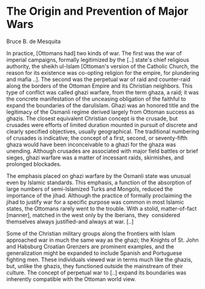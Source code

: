 # The Origin and Prevention of Major Wars

Bruce B. de Mesquita

<a name='ghazi'/>

In practice, [Ottomans had] two kinds of war. The first was the war of
imperial campaigns, formally legitimized by the [..] state's chief
religious authority, the sheikh ul-Islam [Ottoman's version of the
Catholic Church, the reason for its existence was co-opting religion
for the empire, for plundering and mafia ..]. The second was the
perpetual war of raid and counter-raid along the borders of the
Ottoman Empire and its Christian neighbors. This type of conflict was
called ghazi warfare, from the term ghaza, a raid; it was the concrete
manifestation of the unceasing obligation of the faithful to expand
the boundaries of the darulislam. Ghazi was an honored title and the
legitimacy of the Osmanli regime derived largely from Ottoman success
as ghazis. The closest equivalent Christian concept is the crusade,
but crusades were efforts of limited duration mounted in pursuit of
discrete and clearly specified objectives, usually geographical. The
traditional numbering of crusades is indicative; the concept of a
first, second, or seventy-fifth ghaza would have been inconceivable to
a ghazi for the ghaza was unending. Although crusades are associated
with major field battles or brief sieges, ghazi warfare was a matter
of incessant raids, skirmishes, and prolonged blockades.

The emphasis placed on ghazi warfare by the Osmanli state was unusual
even by Islamic standards. This emphasis, a function of the absorption
of large numbers of semi-Islamized Turks and Mongols, reduced the
importance of the jihad. Although the practice of formally proclaiming
the jihad to justify war for a specific purpose was common in most
Islamic states, the Ottomans rarely went to the trouble. With a
stolid, matter-of-fact [manner], matched in the west only by the
Iberians, they  considered themselves always justified-and always at
war. [..]

Some of the Christian military groups along the frontiers with Islam
approached war in much the same way as the ghazi; the Knights of
St. John and Habsburg Croatian Grenzers are prominent examples, and
the generalization might be expanded to include Spanish and Portuguese
fighting men. These individuals viewed war in terms much like the
ghazis, but, unlike the ghazis, they functioned outside the mainstream
of their culture. The concept of perpetual war to [..] expand its
boundaries was inherently compatible with the Ottoman world view.
